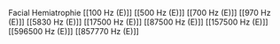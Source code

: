 Facial Hemiatrophie
[[100 Hz (E)]]
[[500 Hz (E)]]
[[700 Hz (E)]]
[[970 Hz (E)]]
[[5830 Hz (E)]]
[[17500 Hz (E)]]
[[87500 Hz (E)]]
[[157500 Hz (E)]]
[[596500 Hz (E)]]
[[857770 Hz (E)]]